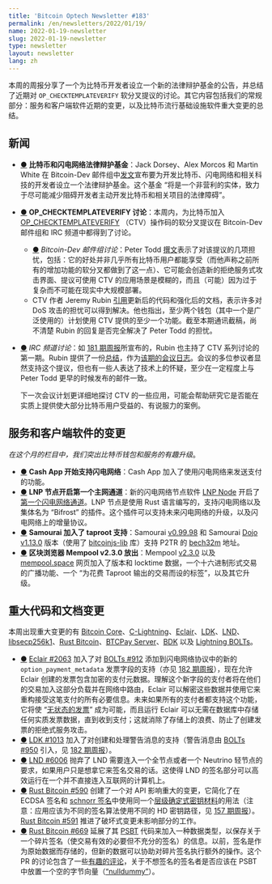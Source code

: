 ```yaml
---
title: 'Bitcoin Optech Newsletter #183'
permalink: /en/newsletters/2022/01/19/
name: 2022-01-19-newsletter
slug: 2022-01-19-newsletter
type: newsletter
layout: newsletter
lang: zh
---
```




本周的周报分享了一个为比特币开发者设立一个新的法律辩护基金的公告，并总结了近期对 `OP_CHECKTEMPLATEVERIFY` 软分叉提议的讨论。其它内容包括我们的常规部分：服务和客户端软件近期的变更，以及比特币流行基础设施软件重大变更的总结。

## 新闻

- <a id="bitcoin-and-ln-legal-defense-fund" href="#bitcoin-and-ln-legal-defense-fund)">●</a> **比特币和闪电网络法律辩护基金**：Jack Dorsey、Alex Morcos 和 Martin White 在 Bitcoin-Dev 邮件组中[发文][posted]宣布要为开发比特币、闪电网络和相关科技的开发者设立一个法律辩护基金。这个基金 “将是一个非营利的实体，致力于尽可能减少阻碍开发者主动开发比特币和相关项目的法律障碍”。

- <a id="op-checktemplateverify-discussion" href="#op-checktemplateverify-discussion)">●</a> **OP_CHECKTEMPLATEVERIFY 讨论**：本周内，为比特币加入 [OP_CHECKTEMPLATEVERIFY][OP_CHECKTEMPLATEVERIFY] （CTV）操作码的软分叉提议在 Bitcoin-Dev 邮件组和 IRC 频道中都得到了讨论。

  - <a id="mailing-list-discussion" href="#mailing-list-discussion)">●</a>  *Bitcoin-Dev 邮件组讨论*：Peter Todd [撰文][posted]表示了对该提议的几项担忧，包括：它的好处并非几乎所有比特币用户都能享受（而他声称之前所有的增加功能的软分叉都做到了这一点）、它可能会创造新的拒绝服务式攻击界面、提议可使用 CTV 的应用场景是模糊的，而且（可能）因为过于复杂而不可能在现实中大规模部署。
  - CTV 作者 Jeremy Rubin [引用][referenced]更新后的代码和强化后的文档，表示许多对 DoS 攻击的担忧可以得到解决。他也指出，至少两个钱包（其中一个是广泛使用的）计划使用 CTV 提供的至少一个功能。截至本期通讯截稿，尚不清楚 Rubin 的回复是否完全解决了 Peter Todd 的担忧。


- <a id="irc-meeting" href="#irc-meeting)">●</a> *IRC 频道讨论*：如 [181 期周报][Newsletter #181]所宣布的，Rubin 也主持了 CTV 系列讨论的第一期。Rubin 提供了一份[总结][summary]，作为[该期的会议日志][meeting log]。会议的多位参议者显然支持这个提议，但也有一些人表达了技术上的怀疑，至少在一定程度上与 Peter Todd 更早的时候发布的邮件一致。

    下一次会议计划更详细地探讨 CTV 的一些应用，可能会帮助研究它是否能在实质上提供使大部分比特币用户受益的、有说服力的案例。

## 服务和客户端软件的变更

*在这个月的栏目中，我们突出比特币钱包和服务的有趣升级*。

- <a id="cash-app-adds-lightning-support" href="#cash-app-adds-lightning-support)">●</a> **Cash App 开始支持闪电网络**：Cash App 加入了使用闪电网络来发送支付的功能。
- <a id="lnp-node-opens-first-mainnet-channel" href="#lnp-node-opens-first-mainnet-channel)">●</a> **LNP 节点开启第一个主网通道**：新的闪电网络节点软件 [LNP Node][LNP Node] 开启了[第一个闪电网络通道][first LN channel]。LNP 节点是使用 Rust 语言编写的，支持闪电网络以及集体名为 “Bifrost” 的插件。这个插件可以支持未来闪电网络的升级，以及闪电网络上的增量协议。
- <a id="samourai-adds-taproot-support" href="#samourai-adds-taproot-support)">●</a> **Samourai 加入了 taproot 支持**：Samourai [v0.99.98][v0.99.98] 和 Samourai [Dojo v1.13.0][Dojo v1.13.0] 版本（使用了 [bitcoinjs-lib][bitcoinjs-lib] 库）支持 P2TR 的 [bech32m][bech32m] 地址。
- <a id="block-explorer-mempool-v2-3-0-released" href="#block-explorer-mempool-v2-3-0-released)">●</a> **区块浏览器 Mempool v2.3.0 放出**：Mempool [v2.3.0][v2.3.0] 以及 [mempool.space][mempool.space] 网页加入了版本和 locktime 数据，一个十六进制形式交易的广播功能、一个 “为花费 Taproot 输出的交易而设的标签”，以及其它升级。

## 重大代码和文档变更

本周出现重大变更的有 [Bitcoin Core][Bitcoin Core]、[C-Lightning][C-Lightning]、[Eclair][Eclair]、[LDK][LDK]、[LND][LND]、[libsecp256k1][libsecp256k1]、[Rust Bitcoin][Rust Bitcoin]、[BTCPay Server][BTCPay Server]、[BDK][BDK] 以及 [Lightning BOLTs][Lightning BOLTs]。

- <a id="eclair-2063" href="#eclair-2063)">●</a> [Eclair #2063][Eclair #2063] 加入了对 [BOLTs #912][BOLTs #912] 添加到闪电网络协议中的新的 `option_payment_metadata` 发票字段的支持（亦见 [182 期周报][Newsletter #182]），现在允许 Eclair 创建的发票包含加密的支付元数据。理解这个新字段的支付者将在他们的交易加入这部分负载并在网络中路由，Eclair 可以解密这些数据并使用它来重构接受这笔支付的所有必要信息。未来如果所有的支付者都支持这个功能，它将使 “[无状态的发票][stateless invoices]” 成为可能，而且运行 Eclair 可以无需在数据库中存储任何实质发票数据，直到收到支付；这就消除了存储上的浪费、防止了创建发票的拒绝式服务攻击。
- <a id="ldk-1013" href="#ldk-1013)">●</a> [LDK #1013][LDK #1013] 加入了对创建和处理警告消息的支持（警告消息由 [BOLTs #950][BOLTs #950] 引入，见 [182 期周报][Newsletter #182]）。
- <a id="lnd-6006" href="#lnd-6006)">●</a> [LND #6006][LND #6006] 抛弃了 LND 需要连入一个全节点或者一个 Neutrino 轻节点的要求，如果用户只是想拿它来签名交易的话。这使得 LND 的签名部分可以高效运行在一个并不直接连入互联网的计算机上。
- <a id="rust-bitcoin-590" href="#rust-bitcoin-590)">●</a> [Rust Bitcoin #590][Rust Bitcoin #590] 创建了一个对 API 影响重大的变更，它简化了在 ECDSA 签名和 [schnorr 签名][schnorr signatures]中使用同一个[层级确定式密钥材料][HD key material]的用法（注意：应用应该为不同的签名算法使用不同的 HD 密钥路径，见 [157 期周报][Newsletter #157]）。[Rust Bitcoin #591][Rust Bitcoin #591] 推进了破坏式变更未影响部分的工作。
- <a id="rust-bitcoin-669" href="#rust-bitcoin-669)">●</a> [Rust Bitcoin #669][Rust Bitcoin #669] 延展了其 [PSBT][PSBT] 代码来加入一种数据类型，以保存关于一个碎片签名（使交易有效的必要但不充分的签名）的信息。以前，签名是作为原始数据而存储的，但新的数据可以协助对碎片签名执行额外的操作。这个 PR 的讨论包含了一些[有趣的评论][interesting comments]，关于不想签名的签名者是否应该在 PSBT 中放置一个空的字节向量（[“nulldummy”][“nulldummy”]）。

[posted]:https://lists.linuxfoundation.org/pipermail/bitcoin-dev/2022-January/019741.html

[OP_CHECKTEMPLATEVERIFY]:https://bitcoinops.org/en/topics/op_checktemplateverify/

[posted]:https://lists.linuxfoundation.org/pipermail/bitcoin-dev/2022-January/019738.html

[referenced]:https://lists.linuxfoundation.org/pipermail/bitcoin-dev/2022-January/019739.html

[Newsletter #181]:https://bitcoinops.org/en/newsletters/2022/01/05/#bip119-ctv-review-workshops

[meeting log]:https://gnusha.org/ctv-bip-review/2022-01-11.log

[summary]:https://lists.linuxfoundation.org/pipermail/bitcoin-dev/2022-January/019744.html

[LNP Node]:https://github.com/LNP-BP/lnp-node

[first LN channel]:https://twitter.com/dr_orlovsky/status/1473768786750750733

[v0.99.98]:https://docs.samourai.io/en/wallet/releases#v09998

[Dojo v1.13.0]:https://code.samourai.io/dojo/samourai-dojo/-/blob/develop/RELEASES.md#samourai-dojo-v1130

[bitcoinjs-lib]:https://github.com/bitcoinjs/bitcoinjs-lib

[bech32m]:https://bitcoinops.org/en/topics/bech32/

[v2.3.0]:https://github.com/mempool/mempool/releases/tag/v2.3.0

[mempool.space]:https://mempool.space/

[Bitcoin Core]:https://github.com/bitcoin/bitcoin

[C-Lightning]:https://github.com/ElementsProject/lightning

[Eclair]:https://github.com/ACINQ/eclair

[LDK]:https://github.com/lightningdevkit/rust-lightning

[LND]:https://github.com/lightningnetwork/lnd/

[libsecp256k1]:https://github.com/bitcoin-core/secp256k1

[Rust Bitcoin]:https://github.com/rust-bitcoin/rust-bitcoin

[BTCPay Server]:https://github.com/btcpayserver/btcpayserver/

[BDK]:https://github.com/bitcoindevkit/bdk

[Lightning BOLTs]:https://github.com/lightning/bolts

[Eclair #2063]:https://github.com/ACINQ/eclair/issues/2063

[BOLTs #912]:https://github.com/lightning/bolts/issues/912

[Newsletter #182]:https://bitcoinops.org/en/newsletters/2022/01/12/#bolts-912

[stateless invoices]:https://bitcoinops.org/en/topics/stateless-invoices/

[LDK #1013]:https://github.com/lightningdevkit/rust-lightning/issues/1013

[BOLTs #950]:https://github.com/lightning/bolts/issues/950

[Newsletter #182]:https://bitcoinops.org/en/newsletters/2022/01/12/#bolts-950

[LND #6006]:https://github.com/lightningnetwork/lnd/issues/6006

[Rust Bitcoin #590]:https://github.com/rust-bitcoin/rust-bitcoin/issues/590

[HD key material]:https://bitcoinops.org/en/topics/hd-key-generation/

[schnorr signatures]:https://bitcoinops.org/en/topics/schnorr-signatures/

[Newsletter #157]:https://bitcoinops.org/en/newsletters/2021/07/14/#use-a-new-bip32-key-derivation-path

[Rust Bitcoin #591]:https://github.com/rust-bitcoin/rust-bitcoin/issues/591

[Rust Bitcoin #669]:https://github.com/rust-bitcoin/rust-bitcoin/issues/669

[PSBT]:https://bitcoinops.org/en/topics/psbt/

[interesting comments]:https://github.com/rust-bitcoin/rust-bitcoin/pull/669#issuecomment-1008021007

[“nulldummy”]:https://github.com/bitcoin/bips/blob/master/bip-0147.mediawiki

